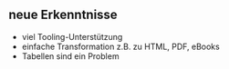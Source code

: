 ##  neue Erkenntnisse

- viel Tooling-Unterstützung
- einfache Transformation z.B. zu HTML, PDF, eBooks
- Tabellen sind ein Problem
